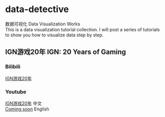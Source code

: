 # data-detective
数据可视化 Data Visualization Works  
This is a data visualization tutorial collection. I will post a series of tutorials to show you how to visualize data step by step.
## IGN游戏20年 IGN: 20 Years of Gaming  
### Bilibili
[IGN游戏20年](http://space.bilibili.com/16696495/#!/channel-detail/6219/1/0)
### Youtube
[IGN游戏20年](https://www.youtube.com/watch?v=IqjE9mzfqSM&index=1&list=PLwY2GJhAPWRdmOCA9H2B_4dDk2XH5pvSq) 中文  
[Coming soon]() English
